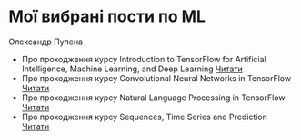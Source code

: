 # Мої вибрані пости по ML

Олександр Пупена  

- Про проходження курсу Introduction to TensorFlow for Artificial Intelligence, Machine Learning, and Deep Learning [Читати](tf1posts.md)
- Про проходження курсу Convolutional Neural Networks in TensorFlow [Читати](tf2posts.md)
- Про проходження курсу Natural Language Processing in TensorFlow [Читати](tf3posts.md)
- Про проходження курсу Sequences, Time Series and Prediction [Читати](tf4posts.md)